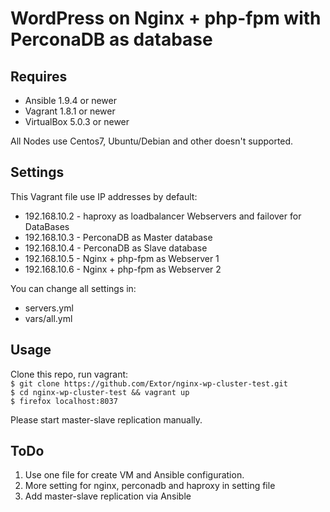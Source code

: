 # WordPress on Nginx + php-fpm with PerconaDB as database

## Requires
- Ansible 1.9.4 or newer
- Vagrant 1.8.1 or newer
- VirtualBox 5.0.3 or newer

All Nodes use Centos7, Ubuntu/Debian and other doesn't supported.

## Settings
This Vagrant file use IP addresses by default:
- 192.168.10.2 - haproxy as loadbalancer Webservers and failover for DataBases
- 192.168.10.3 - PerconaDB as Master database
- 192.168.10.4 - PerconaDB as Slave database
- 192.168.10.5 - Nginx + php-fpm as Webserver 1
- 192.168.10.6 - Nginx + php-fpm as Webserver 2

You can change all settings in:
- servers.yml
- vars/all.yml

## Usage
Clone this repo, run vagrant:  
`$ git clone https://github.com/Extor/nginx-wp-cluster-test.git `  
`$ cd nginx-wp-cluster-test && vagrant up`  
`$ firefox localhost:8037`  

Please start master-slave replication manually.

## ToDo
1. Use one file for create VM and Ansible configuration.
2. More setting for nginx, perconadb and haproxy in setting file
3. Add master-slave replication via Ansible
